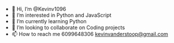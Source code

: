 - 👋 Hi, I’m @Kevinv1096
- 👀 I’m interested in Python and JavaScript
- 🌱 I’m currently learning Python
- 💞️ I’m looking to collaborate on Coding projects
- 📫 How to reach me 6099648306 kevinvanderstoop@gmail.com

<!---
Kevinv1096/Kevinv1096 is a ✨ special ✨ repository because its `README.md` (this file) appears on your GitHub profile.
You can click the Preview link to take a look at your changes.
--->
